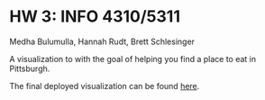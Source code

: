 # HW 3: INFO 4310/5311

Medha Bulumulla, Hannah Rudt, Brett Schlesinger

A visualization to with the goal of helping you find a place to eat in Pittsburgh. 

The final deployed visualization can be found [here](https://pages.github.coecis.cornell.edu/mb2569/hw3-4310/).
